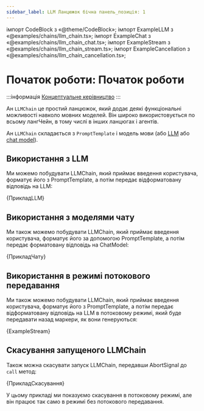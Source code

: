 ```yaml
---
sidebar_label: LLM Ланцюжок бічна панель_позиція: 1
---
```


імпорт CodeBlock з «@theme/CodeBlock»; імпорт ExampleLLM з «@examples/chains/llm_chain.ts»; імпорт ExampleChat з «@examples/chains/llm_chain_chat.ts»; імпорт ExampleStream з «@examples/chains/llm_chain_stream.ts»; імпорт ExampleCancellation з «@examples/chains/llm_chain_cancellation.ts»;

# Початок роботи: Початок роботи

:::інформація [Концептуальне керівництво](https://docs.langchain.com/docs/components/chains/llm-chain)
:::

Ан `LLMChain` це простий ланцюжок, який додає деякі функціональні можливості навколо мовних моделей. Він широко використовується по всьому лангЧейн, в тому числі в інших ланцюгах і агентів.

Ан `LLMChain` складається з `PromptTemplate` і модель мови (або [LLM](../models/llms/) або [chat model](../models/chat/)).

## Використання з LLM

Ми можемо побудувати LLMChain, який приймає введення користувача, форматує його з PromptTemplate, а потім передає відформатовану відповідь на LLM:

<CodeBlock language="typescript">{ПрикладLLM}</CodeBlock>

## Використання з моделями чату

Ми також можемо побудувати LLMChain, який приймає введення користувача, форматує його за допомогою PromptTemplate, а потім передає форматовану відповідь на ChatModel:

<CodeBlock language="typescript">{ПрикладЧату}</CodeBlock>

## Використання в режимі потокового передавання

Ми також можемо побудувати LLMChain, який приймає введення користувача, форматує його з PromptTemplate, а потім передає відформатовану відповідь на LLM в потоковому режимі, який буде передавати назад маркери, як вони генеруються:

<CodeBlock language="typescript">{ExampleStream}</CodeBlock>

## Скасування запущеного LLMChain

Також можна скасувати запуск LLMChain, передавши AbortSignal до `call` метод:

<CodeBlock language="typescript">{ПрикладСкасування}</CodeBlock>

У цьому прикладі ми показуємо скасування в потоковому режимі, але він працює так само в режимі без потокового передавання.
